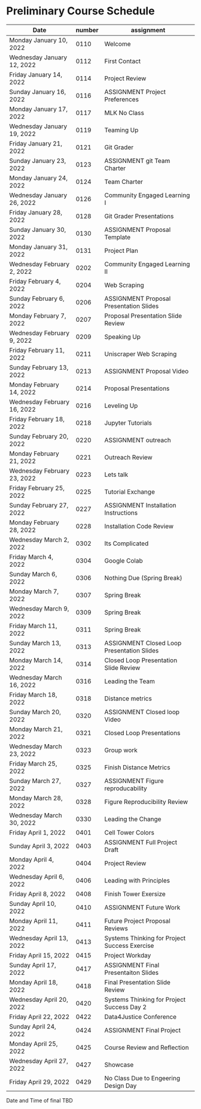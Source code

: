 # Preliminary Course Schedule
| Date |  number | assignment |
|------|---------|------------|
| Monday January 10, 2022   | 0110 | Welcome |
| Wednesday January 12, 2022   | 0112 | First Contact |
| Friday January 14, 2022   | 0114 | Project Review |
| Sunday January 16, 2022   | 0116 | ASSIGNMENT Project Preferences |
| Monday January 17, 2022   | 0117 | MLK No Class |
| Wednesday January 19, 2022   | 0119 | Teaming Up |
| Friday January 21, 2022   | 0121 | Git Grader |
| Sunday January 23, 2022   | 0123 | ASSIGNMENT git Team Charter |
| Monday January 24, 2022   | 0124 | Team Charter |
| Wednesday January 26, 2022   | 0126 | Community Engaged Learning I |
| Friday January 28, 2022   | 0128 | Git Grader Presentations |
| Sunday January 30, 2022   | 0130 | ASSIGNMENT Proposal Template |
| Monday January 31, 2022   | 0131 | Project Plan |
| Wednesday February 2, 2022   | 0202 | Community Engaged Learning II |
| Friday February 4, 2022   | 0204 | Web Scraping |
| Sunday February 6, 2022   | 0206 | ASSIGNMENT Proposal Presentation Slides |
| Monday February 7, 2022   | 0207 | Proposal Presentation Slide Review |
| Wednesday February 9, 2022   | 0209 | Speaking Up |
| Friday February 11, 2022   | 0211 | Uniscraper Web Scraping |
| Sunday February 13, 2022   | 0213 | ASSIGNMENT Proposal Video |
| Monday February 14, 2022   | 0214 | Proposal Presentations |
| Wednesday February 16, 2022   | 0216 | Leveling Up |
| Friday February 18, 2022   | 0218 | Jupyter Tutorials |
| Sunday February 20, 2022   | 0220 | ASSIGNMENT outreach |
| Monday February 21, 2022   | 0221 | Outreach Review |
| Wednesday February 23, 2022   | 0223 | Lets talk |
| Friday February 25, 2022   | 0225 | Tutorial Exchange |
| Sunday February 27, 2022   | 0227 | ASSIGNMENT Installation Instructions |
| Monday February 28, 2022   | 0228 | Installation Code Review |
| Wednesday March 2, 2022   | 0302 | Its Complicated |
| Friday March 4, 2022   | 0304 | Google Colab |
| Sunday March 6, 2022   | 0306 | Nothing Due (Spring Break) |
| Monday March 7, 2022   | 0307 | Spring Break |
| Wednesday March 9, 2022   | 0309 | Spring Break |
| Friday March 11, 2022   | 0311 | Spring Break |
| Sunday March 13, 2022   | 0313 | ASSIGNMENT Closed Loop Presentation Slides |
| Monday March 14, 2022   | 0314 | Closed Loop Presentation Slide Review |
| Wednesday March 16, 2022   | 0316 | Leading the Team |
| Friday March 18, 2022   | 0318 | Distance metrics |
| Sunday March 20, 2022   | 0320 | ASSIGNMENT Closed loop Video |
| Monday March 21, 2022   | 0321 | Closed Loop Presentations |
| Wednesday March 23, 2022   | 0323 | Group work |
| Friday March 25, 2022   | 0325 | Finish Distance Metrics |
| Sunday March 27, 2022   | 0327 | ASSIGNMENT Figure reproducability |
| Monday March 28, 2022   | 0328 | Figure Reproducibility Review |
| Wednesday March 30, 2022   | 0330 | Leading the Change |
| Friday April 1, 2022   | 0401 | Cell Tower Colors |
| Sunday April 3, 2022   | 0403 | ASSIGNMENT Full Project Draft |
| Monday April 4, 2022   | 0404 | Project Review |
| Wednesday April 6, 2022   | 0406 | Leading with Principles |
| Friday April 8, 2022   | 0408 | Finish Tower Exersize |
| Sunday April 10, 2022   | 0410 | ASSIGNMENT Future Work |
| Monday April 11, 2022   | 0411 | Future Project Proposal Reviews |
| Wednesday April 13, 2022   | 0413 | Systems Thinking for Project Success Exercise |
| Friday April 15, 2022   | 0415 | Project Workday |
| Sunday April 17, 2022   | 0417 | ASSIGNMENT Final Presentaiton Slides |
| Monday April 18, 2022   | 0418 | Final Presentation Slide Review |
| Wednesday April 20, 2022   | 0420 | Systems Thinking for Project Success Day 2 |
| Friday April 22, 2022   | 0422 | Data4Justice Conference |
| Sunday April 24, 2022   | 0424 | ASSIGNMENT Final Project |
| Monday April 25, 2022   | 0425 | Course Review and Reflection |
| Wednesday April 27, 2022   | 0427 | Showcase |
| Friday April 29, 2022   | 0429 | No Class Due to Engeering Design Day |

Date and Time of final TBD

